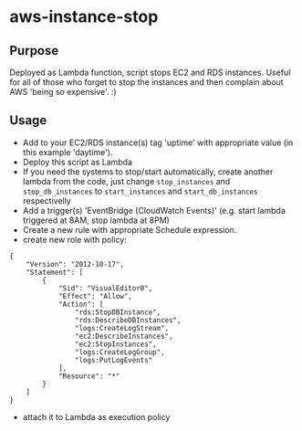 # aws-instance-stop

## Purpose
Deployed as Lambda function, script stops EC2 and RDS instances. Useful for all of those who forget to stop the instances and then complain about AWS 'being so expensive'. :)

## Usage
- Add to your EC2/RDS instance(s) tag 'uptime' with appropriate value (in this example 'daytime').
- Deploy this script as Lambda
- If you need the systems to stop/start automatically, create another lambda from the code, just change `stop_instances` and `stop_db_instances` to `start_instances` and `start_db_instances` respectivelly 
- Add a trigger(s) 'EventBridge (CloudWatch Events)' (e.g. start lambda triggered at 8AM, stop lambda at 8PM)
- Create a new rule with appropriate Schedule expression.
- create new role with policy: 

```
{
    "Version": "2012-10-17",
    "Statement": [
        {
            "Sid": "VisualEditor0",
            "Effect": "Allow",
            "Action": [
                "rds:StopDBInstance",
                "rds:DescribeDBInstances",
                "logs:CreateLogStream",
                "ec2:DescribeInstances",
                "ec2:StopInstances",
                "logs:CreateLogGroup",
                "logs:PutLogEvents"
            ],
            "Resource": "*"
        }
    ]
}
```
- attach it to Lambda as execution policy
